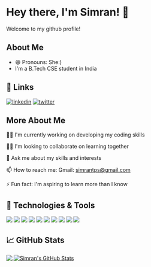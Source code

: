 
# Hey there, I'm Simran! 👋
Welcome to my github profile!


## About Me
- 😄 Pronouns: She:)
- I'm a B.Tech CSE student in India



## 🔗 Links
[![linkedin](https://img.shields.io/badge/linkedin-0A66C2?style=for-the-badge&logo=linkedin&logoColor=white)](https://www.linkedin.com/in/simran2552?lipi=urn%3Ali%3Apage%3Ad_flagship3_profile_view_base_contact_details%3BlR9bMGtSQUicpQm8huKRmA%3D%3D) [![twitter](https://img.shields.io/badge/twitter-1DA1F2?style=for-the-badge&logo=twitter&logoColor=white)](https://twitter.com/SimranP91492690)


## More About Me
👩‍💻 I'm currently working on developing my coding skills

👯‍♀️ I'm looking to collaborate on learning together

💬 Ask me about my skills and interests

📫 How to reach me: Gmail: simrantps@gmail.com

⚡ Fun fact: I'm aspiring to learn more than I know

## 🔧 Technologies & Tools
![](https://img.shields.io/badge/OS-Windows-informational?style=flat&logo=linux&logoColor=white&color=2bbc8a)
![](https://img.shields.io/badge/Editor-VS_Code-informational?style=flat&logo=intellij-idea&logoColor=white&color=2bbc8a)
![](https://img.shields.io/badge/Code-C-informational?style=flat&logo=python&logoColor=white&color=2bbc8a)
![](https://img.shields.io/badge/Code-C++-informational?style=flat&logo=javascript&logoColor=white&color=2bbc8a)
![](https://img.shields.io/badge/Code-Java-informational?style=flat&logo=go&logoColor=white&color=2bbc8a)
![](https://img.shields.io/badge/Code-HTML-informational?style=flat&logo=cmake&logoColor=white&color=2bbc8a)
![](https://img.shields.io/badge/Code-CSS-informational?style=flat&logo=vue.js&logoColor=white&color=2bbc8a)
![](https://img.shields.io/badge/Code-Bootstrap-informational?style=flat&logo=gnu-bash&logoColor=white&color=2bbc8a)
![](https://img.shields.io/badge/Code-Javascript-informational?style=flat&logo=postgresql&logoColor=white&color=2bbc8a)
![](https://img.shields.io/badge/Tools-Github-informational?style=flat&logo=docker&logoColor=white&color=2bbc8a)

## &#x1f4c8; GitHub Stats

<a href="https://github.com/simrandysanic/simrandysanic">
  <img align="center" src="https://github-readme-stats.vercel.app/api/top-langs/?username=simrandysanic&tex&title_color=ffffff&text_color=c9cacc&icon_color=2bbc8a&bg_color=1d1f21&langs_count=3" />
</a>
<a href="https://github.com/simrandysanic/simrandysanicz">
  <img align="center" src="https://github-readme-stats.vercel.app/api?username=simrandysanic&show_icons=true&line_height=27&count_private=true&title_color=ffffff&text_color=c9cacc&icon_color=2bbc8a&bg_color=1d1f21" alt="Simran's GitHub Stats" />
</a>




